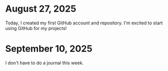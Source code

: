 # August 27, 2025

Today, I created my first GitHub account and repository. I'm excited to start using GitHub for my projects!
# September 10, 2025
I don't have to do a journal this week.
